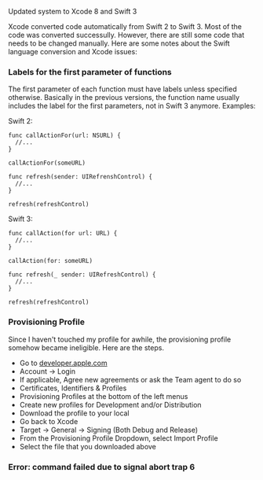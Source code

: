 Updated system to Xcode 8 and Swift 3

Xcode converted code automatically from Swift 2 to Swift 3.
Most of the code was converted successully.
However, there are still some code that needs to be changed manually. 
Here are some notes about the Swift language conversion and Xcode issues:

### Labels for the first parameter of functions
The first parameter of each function must have labels unless specified otherwise. Basically in the previous versions, the function name usually includes the label for the first parameters, not in Swift 3 anymore. Examples:

  Swift 2:
  ```
  func callActionFor(url: NSURL) {
    //...
  }
  
  callActionFor(someURL)
  
  func refresh(sender: UIRefrenshControl) {
    //...
  }
  
  refresh(refreshControl)
  ```
  
  Swift 3:
  ```
  func callAction(for url: URL) {
    //...
  }
  
  callAction(for: someURL)
  
  func refresh(_ sender: UIRefreshControl) {
    //...
  }
  
  refresh(refreshControl)
  ```

### Provisioning Profile
Since I haven't touched my profile for awhile, the provisioning profile somehow became ineligible. Here are the steps.
* Go to [developer.apple.com](https://developer.apple.com)
* Account -> Login
* If applicable, Agree new agreements or ask the Team agent to do so
* Certificates, Identifiers & Profiles
* Provisioning Profiles at the bottom of the left menus
* Create new profiles for Development and/or Distribution
* Download the profile to your local
* Go back to Xcode
* Target -> General -> Signing (Both Debug and Release)
* From the Provisioning Profile Dropdown, select Import Profile
* Select the file that you downloaded above

### Error: command failed due to signal abort trap 6


